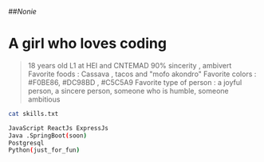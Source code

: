 ##_Nonie_

# A girl who loves coding

> 18 years old
> L1 at HEI and CNTEMAD
> 90% sincerity , ambivert
> Favorite foods : Cassava , tacos and "mofo akondro"
> Favorite colors : #F0BE86, #DC98BD , #C5C5A9
> Favorite type of person : a joyful person, a sincere person, someone who is humble, someone ambitious


```sh
cat skills.txt

JavaScript ReactJs ExpressJs
Java .SpringBoot(soon)
Postgresql
Python(just_for_fun)

```
